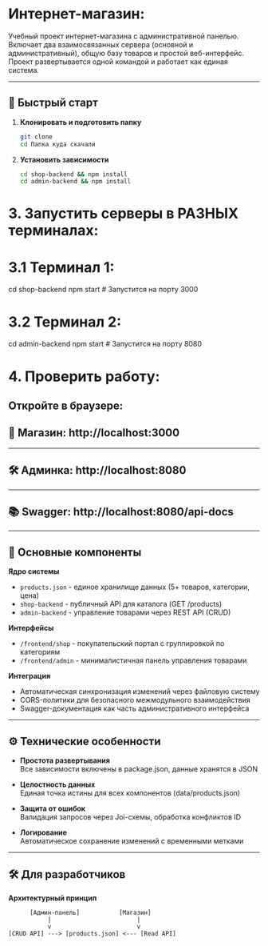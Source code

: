 # Интернет-магазин:

Учебный проект интернет-магазина с административной панелью. Включает два взаимосвязанных сервера (основной и административный), общую базу товаров и простой веб-интерфейс. Проект развертывается одной командой и работает как единая система.

---

## 🚀 Быстрый старт

1. **Клонировать и подготовить папку**  
   ```bash
   git clone
   cd Папка куда скачали 
   ```

2. **Установить зависимости**  
   ```bash
   cd shop-backend && npm install
   cd admin-backend && npm install
   ```

# 3. Запустить серверы в РАЗНЫХ терминалах:

# 3.1 Терминал 1:
cd shop-backend
npm start # Запустится на порту 3000


# 3.2 Терминал 2:
cd admin-backend
npm start # Запустится на порту 8080


# 4. Проверить работу:
Откройте в браузере:
---
🛒 Магазин: http://localhost:3000
---
---
🛠 Админка: http://localhost:8080
---
---
📚 Swagger: http://localhost:8080/api-docs
---
---
## 🧩 Основные компоненты

**Ядро системы**  
- `products.json` - единое хранилище данных (5+ товаров, категории, цена)  
- `shop-backend` - публичный API для каталога (GET /products)  
- `admin-backend` - управление товарами через REST API (CRUD)  

**Интерфейсы**  
- `/frontend/shop` - покупательский портал с группировкой по категориям  
- `/frontend/admin` - минималистичная панель управления товарами  

**Интеграция**  
- Автоматическая синхронизация изменений через файловую систему  
- CORS-политики для безопасного межмодульного взаимодействия  
- Swagger-документация как часть административного интерфейса  

---

## ⚙ Технические особенности

- **Простота развертывания**  
  Все зависимости включены в package.json, данные хранятся в JSON  

- **Целостность данных**  
  Единая точка истины для всех компонентов (data/products.json)  

- **Защита от ошибок**  
  Валидация запросов через Joi-схемы, обработка конфликтов ID  

- **Логирование**  
  Автоматическое сохранение изменений с временными метками  

---

## 🛠 Для разработчиков

**Архитектурный принцип**  
``` 
      [Админ-панель]           [Магазин]
           |                        |
           v                        v
[CRUD API] ---> [products.json] <--- [Read API]
```
